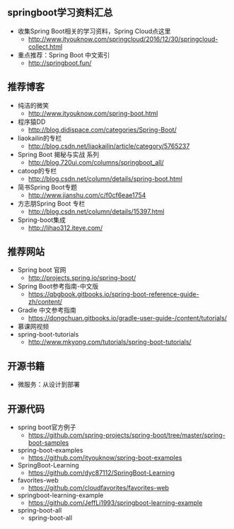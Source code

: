 ## springboot学习资料汇总

- 收集Spring Boot相关的学习资料，Spring Cloud点这里
    - http://www.ityouknow.com/springcloud/2016/12/30/springcloud-collect.html
- 重点推荐：Spring Boot 中文索引
    - http://springboot.fun/

## **推荐博客**
- 纯洁的微笑
    - http://www.ityouknow.com/spring-boot.html
- 程序猿DD
    - http://blog.didispace.com/categories/Spring-Boot/
- liaokailin的专栏
    - http://blog.csdn.net/liaokailin/article/category/5765237
- Spring Boot 揭秘与实战 系列
    - http://blog.720ui.com/columns/springboot_all/
- catoop的专栏
    - http://blog.csdn.net/column/details/spring-boot.html
- 简书Spring Boot专题
    - http://www.jianshu.com/c/f0cf6eae1754
- 方志朋Spring Boot 专栏
    - http://blog.csdn.net/column/details/15397.html
- Spring-boot集成
    - http://lihao312.iteye.com/
## **推荐网站**
- Spring boot 官网
    - http://projects.spring.io/spring-boot/
- Spring Boot参考指南-中文版
    - https://qbgbook.gitbooks.io/spring-boot-reference-guide-zh/content/
- Gradle 中文参考指南
    - https://dongchuan.gitbooks.io/gradle-user-guide-/content/tutorials/
- 慕课网视频
- spring-boot-tutorials
    - http://www.mkyong.com/tutorials/spring-boot-tutorials/
## **开源书籍**
- 微服务：从设计到部署

## **开源代码**
- spring boot官方例子
    - https://github.com/spring-projects/spring-boot/tree/master/spring-boot-samples
- spring-boot-examples
    - https://github.com/ityouknow/spring-boot-examples
- SpringBoot-Learning
    - https://github.com/dyc87112/SpringBoot-Learning
- favorites-web
    - https://github.com/cloudfavorites/favorites-web
- springboot-learning-example
    - https://github.com/JeffLi1993/springboot-learning-example
- spring-boot-all
    - spring-boot-all
